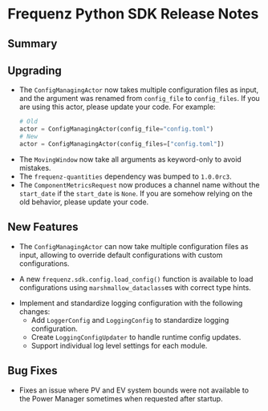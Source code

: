 # Frequenz Python SDK Release Notes

## Summary

<!-- Here goes a general summary of what this release is about -->

## Upgrading

- The `ConfigManagingActor` now takes multiple configuration files as input, and the argument was renamed from `config_file` to `config_files`. If you are using this actor, please update your code. For example:

   ```python
   # Old
   actor = ConfigManagingActor(config_file="config.toml")
   # New
   actor = ConfigManagingActor(config_files=["config.toml"])
   ```

* The `MovingWindow` now take all arguments as keyword-only to avoid mistakes.
* The `frequenz-quantities` dependency was bumped to `1.0.0rc3`.
* The `ComponentMetricsRequest` now produces a channel name without the `start_date` if the `start_date` is `None`. If you are somehow relying on the old behavior, please update your code.

## New Features

- The `ConfigManagingActor` can now take multiple configuration files as input, allowing to override default configurations with custom configurations.
* A new `frequenz.sdk.config.load_config()` function is available to load configurations using `marshmallow_dataclass`es with correct type hints.
- Implement and standardize logging configuration with the following changes:
   * Add `LoggerConfig` and `LoggingConfig` to standardize logging configuration.
   * Create `LoggingConfigUpdater` to handle runtime config updates.
   * Support individual log level settings for each module.

## Bug Fixes

- Fixes an issue where PV and EV system bounds were not available to the Power Manager sometimes when requested after startup.
